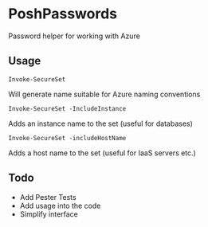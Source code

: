 # PoshPasswords
Password helper for working with Azure

## Usage 
    Invoke-SecureSet
Will generate name suitable for Azure naming conventions

    Invoke-SecureSet -IncludeInstance 
Adds an instance name to the set (useful for databases)

    Invoke-SecureSet -includeHostName
Adds a host name to the set (useful for IaaS servers etc.)


## Todo
* Add Pester Tests
* Add usage into the code
* Simplify interface
